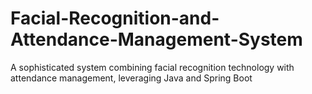 # Facial-Recognition-and-Attendance-Management-System
A sophisticated system combining facial recognition technology with attendance management, leveraging Java and Spring Boot
